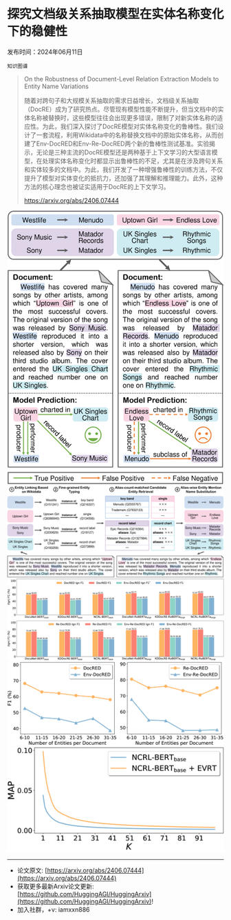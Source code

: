 # 探究文档级关系抽取模型在实体名称变化下的稳健性
发布时间：2024年06月11日

`知识图谱`
> On the Robustness of Document-Level Relation Extraction Models to Entity Name Variations
>
> 随着对跨句子和大规模关系抽取的需求日益增长，文档级关系抽取（DocRE）成为了研究热点。尽管现有模型性能不断提升，但当文档中的实体名称被替换时，这些模型往往会出现更多错误，限制了对新实体名称的适应性。为此，我们深入探讨了DocRE模型对实体名称变化的鲁棒性。我们设计了一套流程，利用Wikidata中的名称替换文档中的原始实体名称，从而创建了Env-DocRED和Env-Re-DocRED两个新的鲁棒性测试基准。实验揭示，无论是三种主流的DocRE模型还是两种基于上下文学习的大型语言模型，在处理实体名称变化时都显示出鲁棒性的不足，尤其是在涉及跨句关系和实体较多的文档中。为此，我们开发了一种增强鲁棒性的训练方法，不仅提升了模型对实体变化的抵抗力，还加强了其理解和推理能力。此外，这种方法的核心理念也被证实适用于DocRE的上下文学习。
>
> https://arxiv.org/abs/2406.07444

![](https://raw.githubusercontent.com/HuggingAGI/HuggingArxiv/main/paper_images/2406.07444/x1.png)
![](https://raw.githubusercontent.com/HuggingAGI/HuggingArxiv/main/paper_images/2406.07444/x2.png)
![](https://raw.githubusercontent.com/HuggingAGI/HuggingArxiv/main/paper_images/2406.07444/x3.png)
![](https://raw.githubusercontent.com/HuggingAGI/HuggingArxiv/main/paper_images/2406.07444/x4.png)
![](https://raw.githubusercontent.com/HuggingAGI/HuggingArxiv/main/paper_images/2406.07444/x5.png)

<hr />

- 论文原文: [https://arxiv.org/abs/2406.07444](https://arxiv.org/abs/2406.07444)
- 获取更多最新Arxiv论文更新: [https://github.com/HuggingAGI/HuggingArxiv](https://github.com/HuggingAGI/HuggingArxiv)!
- 加入社群，+v: iamxxn886